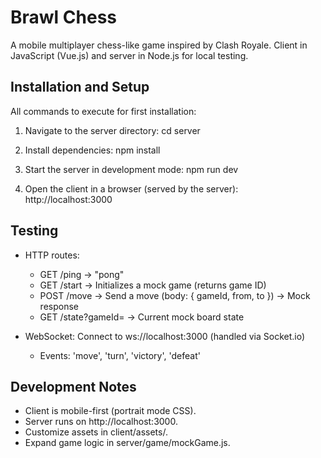 # Brawl Chess

A mobile multiplayer chess-like game inspired by Clash Royale. Client in JavaScript (Vue.js) and server in Node.js for local testing.

## Installation and Setup

All commands to execute for first installation:

1. Navigate to the server directory:
   cd server

2. Install dependencies:
   npm install

3. Start the server in development mode:
   npm run dev

4. Open the client in a browser (served by the server):
   http://localhost:3000

## Testing

- HTTP routes:
  - GET /ping → "pong"
  - GET /start → Initializes a mock game (returns game ID)
  - POST /move → Send a move (body: { gameId, from, to }) → Mock response
  - GET /state?gameId=<id> → Current mock board state

- WebSocket: Connect to ws://localhost:3000 (handled via Socket.io)
  - Events: 'move', 'turn', 'victory', 'defeat'

## Development Notes

- Client is mobile-first (portrait mode CSS).
- Server runs on http://localhost:3000.
- Customize assets in client/assets/.
- Expand game logic in server/game/mockGame.js.